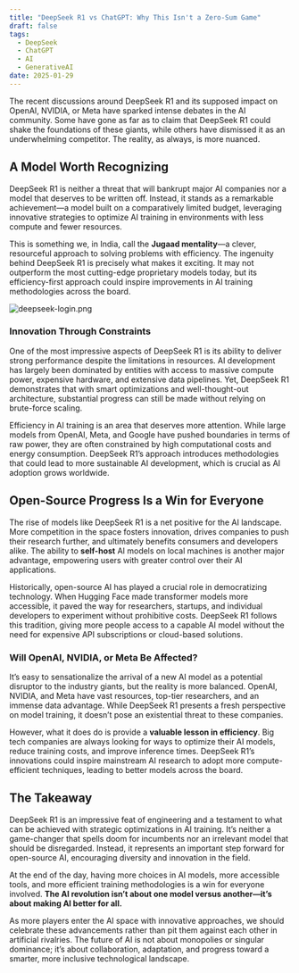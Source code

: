 ```yaml
---
title: "DeepSeek R1 vs ChatGPT: Why This Isn't a Zero-Sum Game"
draft: false
tags:
  - DeepSeek
  - ChatGPT
  - AI
  - GenerativeAI
date: 2025-01-29
---
```

The recent discussions around DeepSeek R1 and its supposed impact on OpenAI, NVIDIA, or Meta have sparked intense debates in the AI community. Some have gone as far as to claim that DeepSeek R1 could shake the foundations of these giants, while others have dismissed it as an underwhelming competitor. The reality, as always, is more nuanced.

## A Model Worth Recognizing

DeepSeek R1 is neither a threat that will bankrupt major AI companies nor a model that deserves to be written off. Instead, it stands as a remarkable achievement—a model built on a comparatively limited budget, leveraging innovative strategies to optimize AI training in environments with less compute and fewer resources.

This is something we, in India, call the **Jugaad mentality**—a clever, resourceful approach to solving problems with efficiency. The ingenuity behind DeepSeek R1 is precisely what makes it exciting. It may not outperform the most cutting-edge proprietary models today, but its efficiency-first approach could inspire improvements in AI training methodologies across the board.

![deepseek-login.png](https://i.postimg.cc/fy8M0gBC/deepseek-login.png)
### Innovation Through Constraints

One of the most impressive aspects of DeepSeek R1 is its ability to deliver strong performance despite the limitations in resources. AI development has largely been dominated by entities with access to massive compute power, expensive hardware, and extensive data pipelines. Yet, DeepSeek R1 demonstrates that with smart optimizations and well-thought-out architecture, substantial progress can still be made without relying on brute-force scaling.

Efficiency in AI training is an area that deserves more attention. While large models from OpenAI, Meta, and Google have pushed boundaries in terms of raw power, they are often constrained by high computational costs and energy consumption. DeepSeek R1’s approach introduces methodologies that could lead to more sustainable AI development, which is crucial as AI adoption grows worldwide.

## Open-Source Progress Is a Win for Everyone

The rise of models like DeepSeek R1 is a net positive for the AI landscape. More competition in the space fosters innovation, drives companies to push their research further, and ultimately benefits consumers and developers alike. The ability to **self-host** AI models on local machines is another major advantage, empowering users with greater control over their AI applications.

Historically, open-source AI has played a crucial role in democratizing technology. When Hugging Face made transformer models more accessible, it paved the way for researchers, startups, and individual developers to experiment without prohibitive costs. DeepSeek R1 follows this tradition, giving more people access to a capable AI model without the need for expensive API subscriptions or cloud-based solutions.

### Will OpenAI, NVIDIA, or Meta Be Affected?

It’s easy to sensationalize the arrival of a new AI model as a potential disruptor to the industry giants, but the reality is more balanced. OpenAI, NVIDIA, and Meta have vast resources, top-tier researchers, and an immense data advantage. While DeepSeek R1 presents a fresh perspective on model training, it doesn’t pose an existential threat to these companies.

However, what it does do is provide a **valuable lesson in efficiency**. Big tech companies are always looking for ways to optimize their AI models, reduce training costs, and improve inference times. DeepSeek R1’s innovations could inspire mainstream AI research to adopt more compute-efficient techniques, leading to better models across the board.

## The Takeaway

DeepSeek R1 is an impressive feat of engineering and a testament to what can be achieved with strategic optimizations in AI training. It’s neither a game-changer that spells doom for incumbents nor an irrelevant model that should be disregarded. Instead, it represents an important step forward for open-source AI, encouraging diversity and innovation in the field.

At the end of the day, having more choices in AI models, more accessible tools, and more efficient training methodologies is a win for everyone involved. **The AI revolution isn’t about one model versus another—it’s about making AI better for all.**

As more players enter the AI space with innovative approaches, we should celebrate these advancements rather than pit them against each other in artificial rivalries. The future of AI is not about monopolies or singular dominance; it’s about collaboration, adaptation, and progress toward a smarter, more inclusive technological landscape.